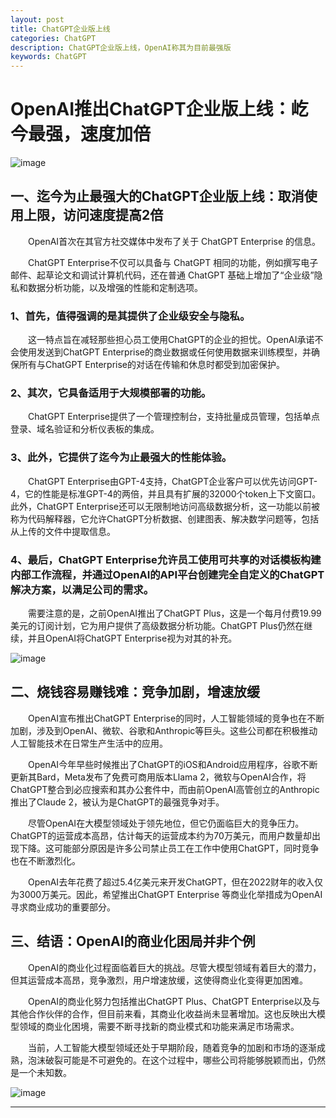 ```yaml
---
layout: post
title: ChatGPT企业版上线
categories: ChatGPT
description: ChatGPT企业版上线，OpenAI称其为目前最强版
keywords: ChatGPT
---
```



# OpenAI推出ChatGPT企业版上线：屹今最强，速度加倍

![image](https://github.com/weakchen007/aiwv.github.io/assets/58799395/3c7bb854-1e33-43b8-a579-73a12f77f3d4)

## 一、迄今为止最强大的ChatGPT企业版上线：取消使用上限，访问速度提高2倍

&emsp;&emsp;OpenAI首次在其官方社交媒体中发布了关于 ChatGPT Enterprise 的信息。

&emsp;&emsp;ChatGPT Enterprise不仅可以具备与 ChatGPT 相同的功能，例如撰写电子邮件、起草论文和调试计算机代码，还在普通 ChatGPT 基础上增加了“企业级”隐私和数据分析功能，以及增强的性能和定制选项。

### 1、首先，值得强调的是其提供了企业级安全与隐私。

&emsp;&emsp;这一特点旨在减轻那些担心员工使用ChatGPT的企业的担忧。OpenAI承诺不会使用发送到ChatGPT Enterprise的商业数据或任何使用数据来训练模型，并确保所有与ChatGPT Enterprise的对话在传输和休息时都受到加密保护。

### 2、其次，它具备适用于大规模部署的功能。

&emsp;&emsp;ChatGPT Enterprise提供了一个管理控制台，支持批量成员管理，包括单点登录、域名验证和分析仪表板的集成。

### 3、此外，它提供了迄今为止最强大的性能体验。

&emsp;&emsp;ChatGPT Enterprise由GPT-4支持，ChatGPT企业客户可以优先访问GPT-4，它的性能是标准GPT-4的两倍，并且具有扩展的32000个token上下文窗口。此外，ChatGPT Enterprise还可以无限制地访问高级数据分析，这一功能以前被称为代码解释器，它允许ChatGPT分析数据、创建图表、解决数学问题等，包括从上传的文件中提取信息。

### 4、最后，ChatGPT Enterprise允许员工使用可共享的对话模板构建内部工作流程，并通过OpenAI的API平台创建完全自定义的ChatGPT解决方案，以满足公司的需求。

&emsp;&emsp;需要注意的是，之前OpenAI推出了ChatGPT Plus，这是一个每月付费19.99美元的订阅计划，它为用户提供了高级数据分析功能。ChatGPT Plus仍然在继续，并且OpenAI将ChatGPT Enterprise视为对其的补充。

![image](https://github.com/weakchen007/aiwv.github.io/assets/58799395/f3020892-3808-404c-ae0e-a1d612bb8ea5)

## 二、烧钱容易赚钱难：竞争加剧，增速放缓

&emsp;&emsp;OpenAI宣布推出ChatGPT Enterprise的同时，人工智能领域的竞争也在不断加剧，涉及到OpenAI、微软、谷歌和Anthropic等巨头。这些公司都在积极推动人工智能技术在日常生产生活中的应用。

&emsp;&emsp;OpenAI今年早些时候推出了ChatGPT的iOS和Android应用程序，谷歌不断更新其Bard，Meta发布了免费可商用版本Llama 2，微软与OpenAI合作，将ChatGPT整合到必应搜索和其办公套件中，而由前OpenAI高管创立的Anthropic推出了Claude 2，被认为是ChatGPT的最强竞争对手。

&emsp;&emsp;尽管OpenAI在大模型领域处于领先地位，但它仍面临巨大的竞争压力。ChatGPT的运营成本高昂，估计每天的运营成本约为70万美元，而用户数量却出现下降。这可能部分原因是许多公司禁止员工在工作中使用ChatGPT，同时竞争也在不断激烈化。

&emsp;&emsp;OpenAI去年花费了超过5.4亿美元来开发ChatGPT，但在2022财年的收入仅为3000万美元。因此，希望推出ChatGPT Enterprise 等商业化举措成为OpenAI寻求商业成功的重要部分。

## 三、结语：OpenAI的商业化困局并非个例

&emsp;&emsp;OpenAI的商业化过程面临着巨大的挑战。尽管大模型领域有着巨大的潜力，但其运营成本高昂，竞争激烈，用户增速放缓，这使得商业化变得更加困难。

&emsp;&emsp;OpenAI的商业化努力包括推出ChatGPT Plus、ChatGPT Enterprise以及与其他合作伙伴的合作，但目前来看，其商业化收益尚未显著增加。这也反映出大模型领域的商业化困境，需要不断寻找新的商业模式和功能来满足市场需求。

&emsp;&emsp;当前，人工智能大模型领域还处于早期阶段，随着竞争的加剧和市场的逐渐成熟，泡沫破裂可能是不可避免的。在这个过程中，哪些公司将能够脱颖而出，仍然是一个未知数。

![image](https://github.com/weakchen007/aiwv.github.io/assets/58799395/bb037661-08d0-4e6a-9de9-763da36c9c2b)


-------------
